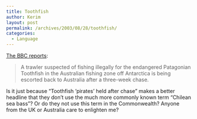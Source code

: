 ```yaml
---
title: Toothfish
author: Kerim
layout: post
permalink: /archives/2003/08/28/toothfish/
categories:
  - Language
---
```

<a href="http://news.bbc.co.uk/2/hi/asia-pacific/3186653.stm" onclick="_gaq.push(['_trackEvent', 'outbound-article', 'http://news.bbc.co.uk/2/hi/asia-pacific/3186653.stm', 'The BBC reports']);" >The BBC reports</a>:


>   A trawler suspected of fishing illegally for the endangered Patagonian Toothfish in the Australian fishing zone off Antarctica is being escorted back to Australia after a three-week chase.


Is it just because &#8220;Toothfish &#8216;pirates&#8217; held after chase&#8221; makes a better headline that they don&#8217;t use the much more commonly known term &#8220;Chilean sea bass&#8221;? Or do they not use this term in the Commonwealth? Anyone from the UK or Australia care to enlighten me?

